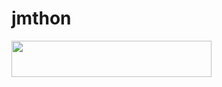 # jmthon

<p align="left"><a href="https://heroku.com/deploy?template=https://github.com/hussainfalh/roz"> <img src="https://img.shields.io/badge/Deploy%20To%20Heroku-purple?style=for-the-badge&logo=heroku" width="320" height="58.45"/></a></p>
